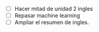 - [ ] Hacer mitad de unidad 2 ingles
- [ ] Repasar machine learning
- [ ] Ampliar el resumen de ingles.